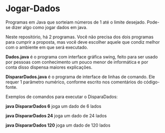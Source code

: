 # Jogar-Dados
Programas em Java que sorteiam números de 1 até o limite desejado.
Pode-se dizer algo como jogar dados em java.

Neste repositório, há 2 programas. Você não precisa dos dois programas para cumprir a proposta, mas você deve escolher aquele que condiz melhor com o ambiente em que será executado.

<b>Dados.java</b> é o programa com interface gráfica swing, feito para ser usado por pessoas com conhecimento um pouco menor de informática e por conta disso dispensa maiores explicações. 

<b>DispararDados.java</b> é o programa de interface de linhas de comando. Ele requer 1 parâmetro numérico, conforme escrito nos comentários do código-fonte. 

Exemplos de comandos para executar o DisparaDados:
<p><b>java DispararDados 6</b> joga um dado de 6 lados</p>
<p><b>java DispararDados 24</b> joga um dado de 24 lados</p>
<p><b>java DispararDados 120</b> joga um dado de 120 lados</p>
